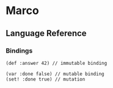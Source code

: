 # Marco

## Language Reference

### Bindings

```racket
(def :answer 42) // immutable binding

(var :done false) // mutable binding
(set! :done true) // mutation
```
